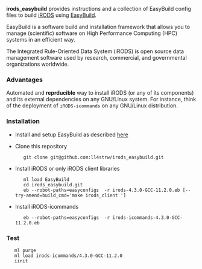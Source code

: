 **irods_easybuild** provides instructions and a collection of EasyBuild
config files to build [iRODS](https://irods.org) using 
[EasyBuild](https://easybuild.io/).

EasyBuild is a software build and installation framework that allows you to manage (scientific) software on High Performance Computing (HPC) systems in an efficient way.

The Integrated Rule-Oriented Data System (iRODS) is open source data management software used by research, commercial, and governmental organizations worldwide.

### Advantages

Automated and **reprducible** way to install iRODS (or any of its components) and its external dependencies on any GNU/Linux system.
For instance, think of the deployment of `iRODS-icommands` on any GNU/Linux distribution.

### Installation

- Install and setup EasyBuild as described [here](https://docs.easybuild.io/installation/)
- Clone this repository

  ```
     git clone git@github.com:ll4strw/irods_easybuild.git
  ```
- Install iRODS or only iRODS client libraries

  ```
     ml load EasyBuild
     cd irods_easybuild.git
     eb --robot-paths=easyconfigs  -r irods-4.3.0-GCC-11.2.0.eb [--try-amend=build_cmd='make irods_client ']

  ```

- Install iRODS-icommands

  ```
     eb --robot-paths=easyconfigs  -r irods-icommands-4.3.0-GCC-11.2.0.eb 

  ```

### Test

  ```
     ml purge
     ml load irods-icommands/4.3.0-GCC-11.2.0
     iinit
  ```

